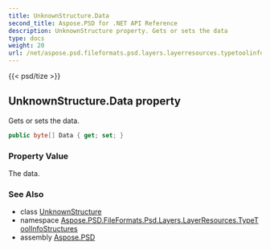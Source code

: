 ```yaml
---
title: UnknownStructure.Data
second_title: Aspose.PSD for .NET API Reference
description: UnknownStructure property. Gets or sets the data
type: docs
weight: 20
url: /net/aspose.psd.fileformats.psd.layers.layerresources.typetoolinfostructures/unknownstructure/data/
---
```

{{< psd/tize >}}
## UnknownStructure.Data property

Gets or sets the data.

```csharp
public byte[] Data { get; set; }
```

### Property Value

The data.

### See Also

* class [UnknownStructure](../)
* namespace [Aspose.PSD.FileFormats.Psd.Layers.LayerResources.TypeToolInfoStructures](../../unknownstructure/)
* assembly [Aspose.PSD](../../../)


